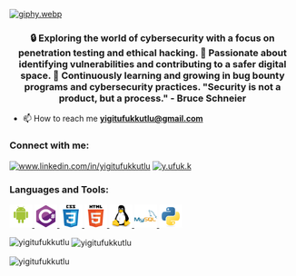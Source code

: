 [![giphy.webp](https://i.postimg.cc/76VfMhJV/giphy.webp)](https://postimg.cc/CBRhwFNB)
<h3 align="center">🔒 Exploring the world of cybersecurity with a focus on penetration testing and ethical hacking. 🚀 Passionate about identifying vulnerabilities and contributing to a safer digital space. 🌱 Continuously learning and growing in bug bounty programs and cybersecurity practices. "Security is not a product, but a process." - Bruce Schneier</h3>

- 📫 How to reach me **yigitufukkutlu@gmail.com**

<h3 align="left">Connect with me:</h3>
<p align="left">
<a href="https://linkedin.com/in/www.linkedin.com/in/yigitufukkutlu" target="blank"><img align="center" src="https://raw.githubusercontent.com/rahuldkjain/github-profile-readme-generator/master/src/images/icons/Social/linked-in-alt.svg" alt="www.linkedin.com/in/yigitufukkutlu" height="30" width="40" /></a>
<a href="https://instagram.com/y.ufuk.k" target="blank"><img align="center" src="https://raw.githubusercontent.com/rahuldkjain/github-profile-readme-generator/master/src/images/icons/Social/instagram.svg" alt="y.ufuk.k" height="30" width="40" /></a>
</p>

<h3 align="left">Languages and Tools:</h3>
<p align="left"> <a href="https://developer.android.com" target="_blank" rel="noreferrer"> <img src="https://raw.githubusercontent.com/devicons/devicon/master/icons/android/android-original-wordmark.svg" alt="android" width="40" height="40"/> </a> <a href="https://www.w3schools.com/cs/" target="_blank" rel="noreferrer"> <img src="https://raw.githubusercontent.com/devicons/devicon/master/icons/csharp/csharp-original.svg" alt="csharp" width="40" height="40"/> </a> <a href="https://www.w3schools.com/css/" target="_blank" rel="noreferrer"> <img src="https://raw.githubusercontent.com/devicons/devicon/master/icons/css3/css3-original-wordmark.svg" alt="css3" width="40" height="40"/> </a> <a href="https://www.w3.org/html/" target="_blank" rel="noreferrer"> <img src="https://raw.githubusercontent.com/devicons/devicon/master/icons/html5/html5-original-wordmark.svg" alt="html5" width="40" height="40"/> </a> <a href="https://www.linux.org/" target="_blank" rel="noreferrer"> <img src="https://raw.githubusercontent.com/devicons/devicon/master/icons/linux/linux-original.svg" alt="linux" width="40" height="40"/> </a> <a href="https://www.mysql.com/" target="_blank" rel="noreferrer"> <img src="https://raw.githubusercontent.com/devicons/devicon/master/icons/mysql/mysql-original-wordmark.svg" alt="mysql" width="40" height="40"/> </a> <a href="https://www.python.org" target="_blank" rel="noreferrer"> <img src="https://raw.githubusercontent.com/devicons/devicon/master/icons/python/python-original.svg" alt="python" width="40" height="40"/> </a> </p>

<p><img align="left" src="https://github-readme-stats.vercel.app/api/top-langs?username=yigitufukkutlu&show_icons=true&locale=en&layout=compact" alt="yigitufukkutlu" /></p>

<p>&nbsp;<img align="center" src="https://github-readme-stats.vercel.app/api?username=yigitufukkutlu&show_icons=true&locale=en" alt="yigitufukkutlu" /></p>

<p><img align="center" src="https://github-readme-streak-stats.herokuapp.com/?user=yigitufukkutlu&" alt="yigitufukkutlu" /></p>
